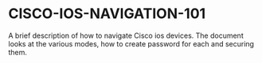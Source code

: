 # CISCO-IOS-NAVIGATION-101
A brief description of how to navigate Cisco ios devices.
The document looks at the various modes, how to create password for each and securing them.
